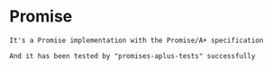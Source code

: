 # Promise
	It's a Promise implementation with the Promise/A+ specification

	And it has been tested by "promises-aplus-tests" successfully

